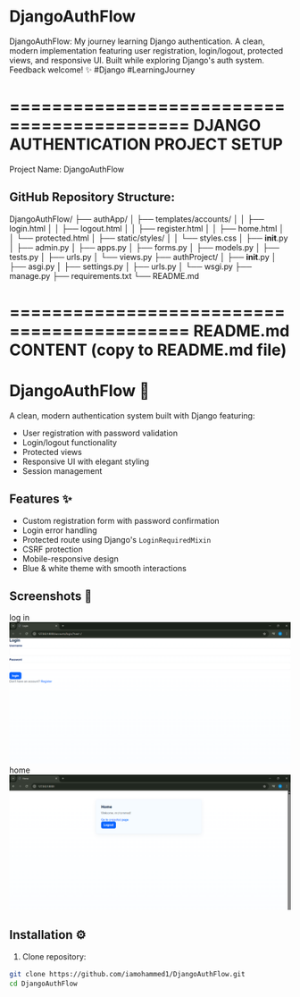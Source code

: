 # DjangoAuthFlow
 DjangoAuthFlow: My journey learning Django authentication. A clean, modern implementation featuring user registration, login/logout, protected views, and responsive UI. Built while exploring Django's auth system. Feedback welcome! ✨ #Django #LearningJourney

===========================================
DJANGO AUTHENTICATION PROJECT SETUP
===========================================

Project Name: DjangoAuthFlow

GitHub Repository Structure:
----------------------------
DjangoAuthFlow/
├── authApp/
│   ├── templates/accounts/
│   │   ├── login.html
│   │   ├── logout.html
│   │   ├── register.html
│   │   ├── home.html
│   │   └── protected.html
│   ├── static/styles/
│   │   └── styles.css
│   ├── __init__.py
│   ├── admin.py
│   ├── apps.py
│   ├── forms.py
│   ├── models.py
│   ├── tests.py
│   ├── urls.py
│   └── views.py
├── authProject/
│   ├── __init__.py
│   ├── asgi.py
│   ├── settings.py
│   ├── urls.py
│   └── wsgi.py
├── manage.py
├── requirements.txt
└── README.md

===========================================
README.md CONTENT (copy to README.md file)
===========================================

# DjangoAuthFlow 🔐

A clean, modern authentication system built with Django featuring:
- User registration with password validation
- Login/logout functionality
- Protected views
- Responsive UI with elegant styling
- Session management

## Features ✨
- Custom registration form with password confirmation
- Login error handling
- Protected route using Django's `LoginRequiredMixin`
- CSRF protection
- Mobile-responsive design
- Blue & white theme with smooth interactions

## Screenshots 📸
log in
![image alt](https://github.com/iamohammed1/DjangoAuthFlow/blob/3d27b57c408484e758c08d0b2ba7498f4fcb42a2/log-in.png)
home
![image alt](https://github.com/iamohammed1/DjangoAuthFlow/blob/dacec52db2e03fda6227ee0b7b25ca11d6013e8d/home.png)


## Installation ⚙️
1. Clone repository:
```bash
git clone https://github.com/iamohammed1/DjangoAuthFlow.git
cd DjangoAuthFlow
